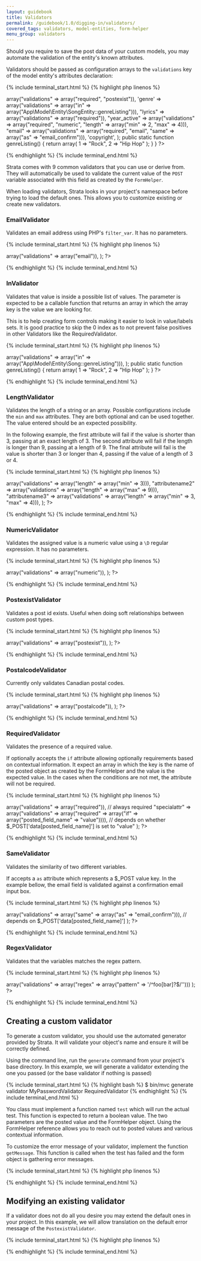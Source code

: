 ```yaml
---
layout: guidebook
title: Validators
permalink: /guidebook/1.0/digging-in/validators/
covered_tags: validators, model-entities, form-helper
menu_group: validators
---
```


Should you require to save the post data of your custom models, you may automate the validation of the entity's known attributes.

Validators should be passed as configuration arrays to the `validations` key of the model entity's attributes declaration:

{% include terminal_start.html %}
{% highlight php linenos %}
<?php
namespace App\Model\Entity;

class SongEntity extends AppCustomPostType {
{
    public $attributes = array(
        "artist"            => array("validations" => array("required", "postexist")),
        'genre'             => array("validations" => array("in" => array("App\Model\Entity\SongEntity::genreListing"))),
        "lyrics"            => array("validations" => array("required")),
        "year_active"       => array("validations" => array("required", "numeric", "length" => array("min" => 2, "max" => 4))),
        "email"             => array("validations" => array("required", "email", "same" => array("as" => "email_confirm"))),
        'copyright',
    );

    public static function genreListing()
    {
        return array(
            1 => "Rock",
            2 => "Hip Hop"
        );
    }
}
?>
{% endhighlight %}
{% include terminal_end.html %}

Strata comes with 9 common validators that you can use or derive from. They will automatically be used to validate the current value of the `POST` variable associated with this field as created by the `FormHelper`.

When loading validators, Strata looks in your project's namespace before trying to load the default ones. This allows you to customize existing or create new validators.

### EmailValidator

Validates an email address using PHP's `filter_var`. It has no parameters.

{% include terminal_start.html %}
{% highlight php linenos %}
<?php
public $attributes = array(
    "attributename"      => array("validations" => array("email")),
);
?>
{% endhighlight %}
{% include terminal_end.html %}

### InValidator

Validates that value is inside a possible list of values. The parameter is expected to be a callable function that returns an array in which the array key is the value we are looking for.

This is to help creating form controls making it easier to look in value/labels sets. It is good practice to skip the 0 index as to not prevent false positives in other Validators like the RequiredValidator.

{% include terminal_start.html %}
{% highlight php linenos %}
<?php
public $attributes = array(
    "attributename"      => array("validations" => array("in" => array("App\Model\Entity\Song::genreListing"))),
);

public static function genreListing()
{
    return array(
        1 => "Rock",
        2 => "Hip Hop"
    );
}
?>
{% endhighlight %}
{% include terminal_end.html %}

### LengthValidator

Validates the length of a string or an array. Possible configurations include the `min` and `max` attributes. They are both optional and can be used together. The value entered should be an expected possibility.

In the following example, the first attribute will fail if the value is shorter than 3, passing at an exact length of 3. The second attribute will fail if the length is longer than 9, passing at a length of 9. The final attribute will fail is the value is shorter than 3 or longer than 4, passing if the value of a length of 3 or 4.

{% include terminal_start.html %}
{% highlight php linenos %}
<?php
public $attributes = array(
    "attributename"      => array("validations" => array("length" => array("min" => 3))),
    "attributename2"     => array("validations" => array("length" => array("max" => 9))),
    "attributename3"     => array("validations" => array("length" => array("min" => 3, "max" => 4))),
);
?>
{% endhighlight %}
{% include terminal_end.html %}

### NumericValidator

Validates the assigned value is a numeric value using a `\D` regular expression. It has no parameters.

{% include terminal_start.html %}
{% highlight php linenos %}
<?php
public $attributes = array(
    "year_active"       => array("validations" => array("numeric")),
);
?>
{% endhighlight %}
{% include terminal_end.html %}

### PostexistValidator

Validates a post id exists. Useful when doing soft relationships between custom post types.

{% include terminal_start.html %}
{% highlight php linenos %}
<?php
public $attributes = array(
    "artist"            => array("validations" => array("postexist")),
);
?>
{% endhighlight %}
{% include terminal_end.html %}

### PostalcodeValidator

Currently only validates Canadian postal codes.

{% include terminal_start.html %}
{% highlight php linenos %}
<?php
public $attributes = array(
    "postalcode"          => array("validations" => array("postalcode")),
);
?>
{% endhighlight %}
{% include terminal_end.html %}

### RequiredValidator

Validates the presence of a required value.

If optionally accepts the `if` attribute allowing optionally requirements based on contextual information. It expect an array in which the key is the name of the posted object as created by the FormHelper and the value is the expected value. In the cases when the conditions are not met, the attribute will not be required.

{% include terminal_start.html %}
{% highlight php linenos %}
<?php
public $attributes = array(
    "name"          => array("validations" => array("required")), // always required
    "specialattr"   => array("validations" => array("required" => array("if" => array("posted_field_name" => "value")))), // depends on whether $_POST['data[posted_field_name]'] is set to "value"
);
?>
{% endhighlight %}
{% include terminal_end.html %}

### SameValidator

Validates the similarity of two different variables.

If accepts a `as` attribute which represents a $_POST value key. In the example bellow, the email field is validated against a confirmation email input box.

{% include terminal_start.html %}
{% highlight php linenos %}
<?php
public $attributes = array(
    "email"         => array("validations" => array("same" => array("as" => "email_confirm"))), // depends on $_POST['data[posted_field_name]']
);
?>
{% endhighlight %}
{% include terminal_end.html %}

### RegexValidator

Validates that the variables matches the regex pattern.

{% include terminal_start.html %}
{% highlight php linenos %}
<?php
public $attributes = array(
    "email"         => array("validations" => array("regex" => array("pattern" => '/^foo[bar]?$/'')))
);
?>
{% endhighlight %}
{% include terminal_end.html %}

## Creating a custom validator

To generate a custom validator, you should use the automated generator provided by Strata. It will validate your object's name and ensure it will be correctly defined.

Using the command line, run the `generate` command from your project's base directory. In this example, we will generate a validator extending the one you passed (or the base validator if nothing is passed)

{% include terminal_start.html %}
{% highlight bash %}
$ bin/mvc generate validator MyPasswordValidator RequiredValidator
{% endhighlight %}
{% include terminal_end.html %}

You class must implement a function named `test` which will run the actual test. This function is expected to return a boolean value. The two parameters are the posted value and the FormHelper object. Using the FormHelper reference allows you to reach out to posted values and various contextual information.

To customize the error message of your validator, implement the function `getMessage`. This function is called when the test has failed and the form object is gathering error messages.

{% include terminal_start.html %}
{% highlight php linenos %}
<?php
namespace App\Model\Validator;

class MyValidator extends \Strata\Model\Validator {

    public function test($value, $context)
    {
        return $value == "what i'm expecting";
    }

    public function getMessage()
    {
        return "This is not the value we are expecting.";
    }
}
?>
{% endhighlight %}
{% include terminal_end.html %}

## Modifying an existing validator

If a validator does not do all you desire you may extend the default ones in your project. In this example, we will allow translation on the default error message of the `PostexistValidator`.

{% include terminal_start.html %}
{% highlight php linenos %}
<?php
namespace App\Model\Validator;

class PostexistValidator extends \Strata\Model\Validator\PostexistValidator {

    public function getMessage()
    {
        return __("This post could not be found.", "App");
    }

}
?>
{% endhighlight %}
{% include terminal_end.html %}

